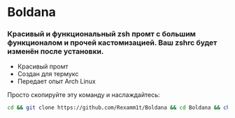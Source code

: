# Boldana
### Красивый и функциональный zsh промт с большим функционалом и прочей кастомизацией. Ваш zshrc будет изменён после установки.

- Красивый промт
- Создан для термукс
- Передает опыт Arch Linux

Просто скопируйте эту команду и наслаждайтесь:

```bash
cd && git clone https://github.com/Rexamm1t/Boldana && cd Boldana && chmod +x run.sh && bash run.sh
```
